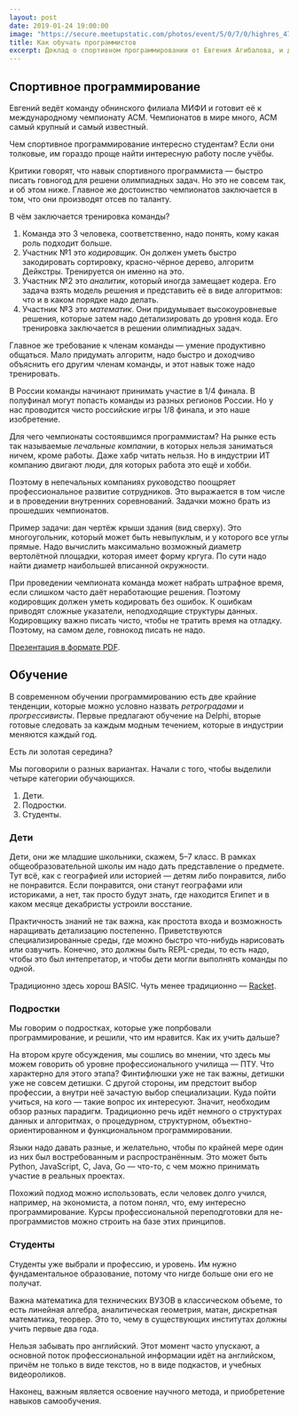 ```yaml
---
layout: post
date: 2019-01-24 19:00:00
image: "https://secure.meetupstatic.com/photos/event/5/0/7/0/highres_477380592.jpeg"
title: Как обучать программистов
excerpt: Доклад о спортивном программировании от Евгения Агибалова, и дискуссия на тему образования.
---
```


## Спортивное программирование

Евгений ведёт команду обнинского филиала МИФИ и готовит её к международному чемпионату ACM. Чемпионатов в мире много, ACМ самый крупный и самый известный.

Чем спортивное программирование интересно студентам? Если они толковые, им гораздо проще найти интересную работу после учёбы.

Критики говорят, что навык спортивного программиста&nbsp;&mdash; быстро писать говногод для решени олимпиадных задач. Но это не совсем так, и об этом ниже. Главное же достоинство чемпионатов заключается в том, что они производят отсев по таланту.

В чём заключается тренировка команды?

1. Команда это 3 человека, соответственно, надо понять, кому какая роль подходит больше.
1. Участник №1 это *кодировщик*. Он должен уметь быстро закодировать сортировку, красно-чёрное дерево, алгоритм Дейкстры. Тренируется он именно на это.
1. Участник №2 это *аналитик*, который иногда замещает кодера. Его задача взять модель решения и представить её в виде алгоритмов: что и в каком порядке надо делать.
1. Участник №3 это *математик*. Они придумывает высокоуровневые решения, которые затем надо детализировать до уровня кода. Его тренировка заключается в решении олимпиадных задач.

Главное же требование к членам команды&nbsp;&mdash; умение продуктивно общаться. Мало придумать алгоритм, надо быстро и доходчиво объяснить его другим членам команды, и этот навык тоже надо тренировать.

В России команды начинают принимать участие в 1/4 финала. В полуфинал могут попасть команды из разных регионов России. Но у нас проводится чисто российские игры 1/8 финала, и это наше изобретение.

Для чего чемпионаты состоявшимся программистам? На рынке есть так называемые *печальные компании*, в которых нельзя заниматься ничем, кроме работы. Даже хабр читать нельзя. Но в индустрии ИТ компанию двигают люди, для которых работа это ещё и хобби.

Поэтому в непечальных компаниях руководство поощряет профессиональное развитие сотрудников. Это выражается в том числе и в проведении внутренних соревнований. Задачки можно брать из прошедших чемпионатов.

Пример задачи: дан чертёж крыши здания (вид сверху). Это многоугольник, который может быть невыпуклым, и у которого все углы прямые. Надо вычислить максимально возможный диаметр вертолётной площадки, которая имеет форму кргуга. По сути надо найти диаметр наибольшей вписанной окружности.

При проведении чемпионата команда может набрать штрафное время, если слишком часто даёт неработающие решения. Поэтому кодировщик должен уметь кодировать без ошибок. К ошибкам приводят сложные указатели, неподходящие структуры данных. Кодировщику важно писать чисто, чтобы не тратить время на отладку. Поэтому, на самом деле, говнокод писать не надо.

[Презентация в формате PDF](/downloads/acm.pdf).

## Обучение

В современном обучении программированию есть две крайние тенденции, которые можно условно назвать *ретроградами* и *прогрессивисты*. Первые предлагают обучение на Delphi, вторые готовые следовать за каждым модным течением, которые в индустрии меняются каждый год.

Есть ли золотая середина?

Мы поговорили о разных вариантах. Начали с того, чтобы выделили четыре категории обучающихся.

1. Дети.
1. Подростки.
1. Студенты.

### Дети

Дети, они же младшие школьники, скажем, 5&ndash;7 класс. В рамках общеобразовательной школы им надо дать представление о предмете. Тут всё, как с географией или историей&nbsp;&mdash; детям либо понравится, либо не понравится. Если понравится, они станут географами или историками, а нет, так просто будут знать, где находится Египет и в каком месяце декабристы устроили восстание.

Практичность знаний не так важна, как простота входа и возможность наращивать детализацию постепенно. Приветствуются специализированные среды, где можно быстро что-нибудь нарисовать или озвучить. Конечно, это должны быть REPL-среды, то есть надо, чтобы это был интепретатор, и чтобы дети могли выполнять команды по одной.

Традиционно здесь хорош BASIC. Чуть менее традиционно&nbsp;&mdash; [Racket](https://ru.wikipedia.org/wiki/Racket_(язык_программирования)).

### Подростки

Мы говорим о подростках, которые уже попрбовали программирование, и решили, что им нравится. Как их учить дальше?

На втором круге обсуждения, мы сошлись во мнении, что здесь мы можем говорить об уровне профессионального училища&nbsp;&mdash; ПТУ. Что характерно для этого этапа? Финтифлюшки уже не так важны, детишки уже не совсем детишки. С другой стороны, им предстоит выбор профессии, а внутри неё зачастую выбор специализации. Куда пойти учиться, на кого&nbsp;&mdash; такие вопрос их интересуют. Значит, необходим обзор разных парадигм. Традиционно речь идёт немного о структурах данных и алгоритмах, о процедурном, структурном, объектно-ориентированном и функциональном программировании.

Языки надо давать разные, и желательно, чтобы по крайней мере один из них был востребованным и распространённым. Это может быть Python, JavaScript, C, Java, Go&nbsp;&mdash; что-то, с чем можно принимать участие в реальных проектах.

Похожий подход можно использовать, если человек долго учился, например, на экономиста, а потом понял, что, ему интересно программирование. Курсы профессиональной переподготовки для не-программистов можно строить на базе этих принципов.

### Студенты

Студенты уже выбрали и профессию, и уровень. Им нужно фундаментальное образование, потому что нигде больше они его не получат.

Важна математика для технических ВУЗОВ в классическом объеме, то есть линейная алгебра, аналитическая геометрия, матан, дискретная математика, теорвер. Это то, чему в существующих институтах должны учить первые два года.

Нельзя забывать про английский. Этот момент часто упускают, а основной поток профессиональной информации идёт на английском, причём не только в виде текстов, но в виде подкастов, и учебных видеороликов.

Наконец, важным является освоение научного метода, и приобретение навыков самообучения.
